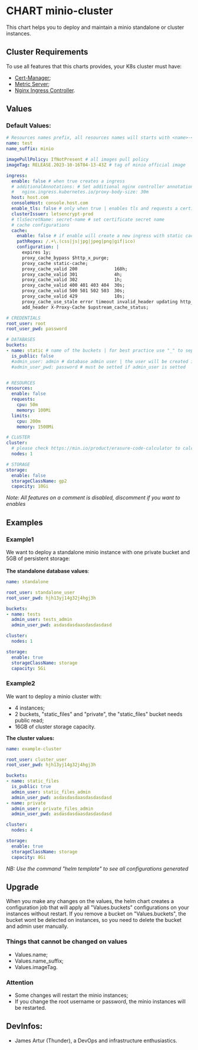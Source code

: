 # **CHART minio-cluster** 
This chart helps you to deploy and maintain a minio standalone or cluster instances.<br>


## **Cluster Requirements**
To use all features that this charts provides, your K8s cluster must have:
* [Cert-Manager](https://cert-manager.io/);
* [Metric Server](https://kubernetes-sigs.github.io/metrics-server/);
* [Nginx Ingress Controller](https://github.com/kubernetes/ingress-nginx).<br>


## **Values**

### Default Values:
```yaml
# Resources names prefix, all resources names will starts with <name>-<name_suffix>
name: test
name_suffix: minio

imagePullPolicy: IfNotPresent # all images pull policy
imageTag: RELEASE.2023-10-16T04-13-43Z # tag of minio official image

ingress:
  enable: false # when true creates a ingress
  # additionalAnnotations: # Set additional nginx controller annotations
  #   nginx.ingress.kubernetes.io/proxy-body-size: 30m 
  host: host.com
  consoleHost: console.host.com
  enable_tls: false # only when true | enables tls and requests a certificate from clusterIssuer
  clusterIssuer: letsencrypt-prod
  # tlsSecretName: secret-name # set certificate secret name
  # cache configurations
  cache:
    enable: false # if enable will create a new ingress with static cache configurations
    pathRegex: /.+\.(css|js|jpg|jpeg|png|gif|ico)
    configuration: |
      expires 1y;
      proxy_cache_bypass $http_x_purge;
      proxy_cache static-cache;
      proxy_cache_valid 200              168h;
      proxy_cache_valid 301              4h;
      proxy_cache_valid 302              1h;
      proxy_cache_valid 400 401 403 404  30s;
      proxy_cache_valid 500 501 502 503  30s;
      proxy_cache_valid 429              10s;
      proxy_cache_use_stale error timeout invalid_header updating http_429 http_500 http_502 http_503 http_504;
      add_header X-Proxy-Cache $upstream_cache_status;

# CREDENTIALS
root_user: root
root_user_pwd: password

# DATABASES
buckets:
- name: static # name of the buckets | for best practice use "_" to separe words
  is_public: false
  #admin_user: admin # database admin user | the user will be created if doesn't exist
  #admin_user_pwd: password # must be setted if admin_user is setted


# RESOURCES
resources:
  enable: false
  requests:
    cpu: 50m
    memory: 100Mi
  limits:
    cpu: 200m
    memory: 1500Mi

# CLUSTER
cluster:
  # please check https://min.io/product/erasure-code-calculator to calculate the number of nodes you want
  nodes: 1

# STORAGE
storage:
  enable: false
  storageClassName: gp2
  capacity: 10Gi
```
*Note: All features on a comment is disabled, discomment if you want to enables*
<br>

## **Examples**
### Example1
We want to deploy a standalone minio instance with one private bucket and 5GB of persistent storage:<br>
<br>
**The standalone database values**:
```yaml
name: standalone

root_user: standalone_user
root_user_pwd: hjh13yj14g32j4hgj3h

buckets:
- name: tests
  admin_user: tests_admin
  admin_user_pwd: asdasdasdaasdasdasdasd

cluster:
  nodes: 1

storage:
  enable: true
  storageClassName: storage
  capacity: 5Gi
```

### Example2
We want to deploy a minio cluster with:<br>
* 4 instances;
* 2 buckets, "static_files" and "private", the "static_files" bucket needs public read;
* 16GB of cluster storage capacity.<br>

**The cluster values:**
```yaml
name: example-cluster

root_user: cluster_user
root_user_pwd: hjh13yj14g32j4hgj3h

buckets:
- name: static_files
  is_public: true
  admin_user: static_files_admin
  admin_user_pwd: asdasdasdaasdasdasdasd
- name: private
  admin_user: private_files_admin
  admin_user_pwd: asdasdasdaasdasdasdasd

cluster:
  nodes: 4

storage:
  enable: true
  storageClassName: storage
  capacity: 8Gi
```
*NB: Use the command "helm template" to see all configurations generated*


## **Upgrade**
When you make any changes on the values, the helm chart creates a configuration job that will apply all "Values.buckets" configurations on your instances without restart. If you remove a bucket on "Values.buckets", the bucket wont be delected on instances, so you need to delete the bucket and admin user manually.

### **Things that cannot be changed on values**
* Values.name;
* Values.name_suffix;
* Values.imageTag.

### **Attention**
* Some changes will restart the minio instances;
* If you change the root username or password, the minio instances will be restarted.


## DevInfos:
- James Artur (Thunder), a DevOps and infrastructure enthusiastics.
